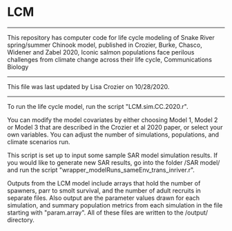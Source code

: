 # LCM
______________

This repository has computer code for life cycle modeling of Snake River spring/summer Chinook model, 
published in Crozier, Burke, Chasco, Widener and Zabel 2020,
Iconic salmon populations face perilous challenges from climate change across their life cycle,
Communications Biology

______________

This file was last updated by Lisa Crozier on 10/28/2020.

______________

 To run the life cycle model, run the script "LCM.sim.CC.2020.r".
 
 You can modify the model covariates by either choosing Model 1, Model 2 or Model 3 that are described in the Crozier et al 2020 paper, or select your own variables. You can adjust the number of simulations, populations, and climate scenarios run.

 This script is set up to input some sample SAR model simulation results. If you would like to generate new SAR results, go into the folder /SAR model/ and run the script "wrapper_modelRuns_sameEnv_trans_inriver.r".


 Outputs from the LCM model include arrays that hold the number of spawners, parr to smolt survival, and the number of adult recruits in separate files. Also output are the parameter values drawn for each simulation, and summary population metrics from each simulation in the file starting with "param.array". All of these files are written to the /output/ directory.


